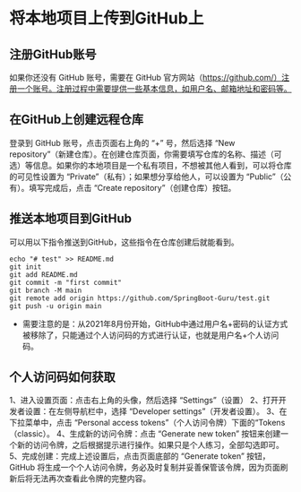 # 将本地项目上传到GitHub上

## 注册GitHub账号
   如果你还没有 GitHub 账号，需要在 GitHub 官方网站（https://github.com/）注册一个账号。注册过程中需要提供一些基本信息，如用户名、邮箱地址和密码等。
   
## 在GitHub上创建远程仓库
   登录到 GitHub 账号，点击页面右上角的 “+” 号，然后选择 “New repository”（新建仓库）。在创建仓库页面，你需要填写仓库的名称、描述（可选）等信息。如果你的本地项目是一个私有项目，不想被其他人看到，可以将仓库的可见性设置为 “Private”（私有）；如果想分享给他人，可以设置为 “Public”（公有）。填写完成后，点击 “Create repository”（创建仓库）按钮。
   
## 推送本地项目到GitHub
   可以用以下指令推送到GitHub，这些指令在仓库创建后就能看到。
    
    echo "# test" >> README.md
    git init
    git add README.md
    git commit -m "first commit"
    git branch -M main
    git remote add origin https://github.com/SpringBoot-Guru/test.git
    git push -u origin main
    
* 需要注意的是：从2021年8月份开始，GitHub中通过用户名+密码的认证方式被移除了，只能通过个人访问码的方式进行认证，也就是用户名+个人访问码。

## 个人访问码如何获取
1、进入设置页面：点击右上角的头像，然后选择 “Settings”（设置）
2、打开开发者设置：在左侧导航栏中，选择 “Developer settings”（开发者设置）。
3、在下拉菜单中，点击 “Personal access tokens”（个人访问令牌）下面的“Tokens（classic）。
4、生成新的访问令牌：点击 “Generate new token” 按钮来创建一个新的访问令牌，之后根据提示进行操作。如果只是个人练习，全部勾选即可。
5、完成创建：完成上述设置后，点击页面底部的 “Generate token” 按钮，GitHub 将生成一个个人访问令牌，务必及时复制并妥善保管该令牌，因为页面刷新后将无法再次查看此令牌的完整内容。

